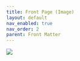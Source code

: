 ```yaml
---
title: Front Page (Image)
layout: default
nav_enabled: true
nav_order: 2
parent: Front Matter
---
```



![](/media/StoryCAD.png)
